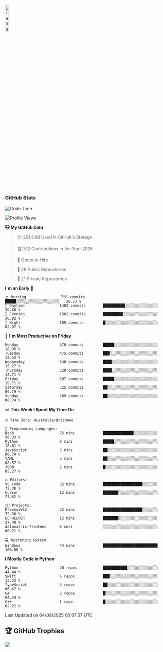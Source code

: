 <p align="left"><img width=15%" src="https://github.com/alansmathew/alansmathew/raw/master/lang.gif" alt="lang image here" /></p>

# <h3 align="left">GitHub Stats</h3>

<!--START_SECTION:waka-->
![Code Time](http://img.shields.io/badge/Code%20Time-606%20hrs%201%20min-blue)

![Profile Views](http://img.shields.io/badge/Profile%20Views-1-blue)

**🐱 My GitHub Data** 

> 📦 261.5 kB Used in GitHub's Storage 
 > 
> 🏆 312 Contributions in the Year 2025
 > 
> 💼 Opted to Hire
 > 
> 📜 28 Public Repositories 
 > 
> 🔑 21 Private Repositories 
 > 
**I'm an Early 🐤** 

```text
🌞 Morning                726 commits         █████░░░░░░░░░░░░░░░░░░░░   20.53 % 
🌆 Daytime                1403 commits        ██████████░░░░░░░░░░░░░░░   39.68 % 
🌃 Evening                1302 commits        █████████░░░░░░░░░░░░░░░░   36.82 % 
🌙 Night                  105 commits         █░░░░░░░░░░░░░░░░░░░░░░░░   02.97 % 
```
📅 **I'm Most Productive on Friday** 

```text
Monday                   670 commits         █████░░░░░░░░░░░░░░░░░░░░   18.95 % 
Tuesday                  475 commits         ███░░░░░░░░░░░░░░░░░░░░░░   13.43 % 
Wednesday                540 commits         ████░░░░░░░░░░░░░░░░░░░░░   15.27 % 
Thursday                 520 commits         ████░░░░░░░░░░░░░░░░░░░░░   14.71 % 
Friday                   697 commits         █████░░░░░░░░░░░░░░░░░░░░   19.71 % 
Saturday                 325 commits         ██░░░░░░░░░░░░░░░░░░░░░░░   09.19 % 
Sunday                   309 commits         ██░░░░░░░░░░░░░░░░░░░░░░░   08.74 % 
```


📊 **This Week I Spent My Time On** 

```text
🕑︎ Time Zone: Australia/Brisbane

💬 Programming Languages: 
Bash                     25 mins             ██████████████░░░░░░░░░░░   56.33 % 
Python                   8 mins              █████░░░░░░░░░░░░░░░░░░░░   18.61 % 
JavaScript               3 mins              ██░░░░░░░░░░░░░░░░░░░░░░░   08.79 % 
YAML                     3 mins              ██░░░░░░░░░░░░░░░░░░░░░░░   08.57 % 
JSON                     2 mins              █░░░░░░░░░░░░░░░░░░░░░░░░   05.27 % 

🔥 Editors: 
VS Code                  32 mins             ██████████████████░░░░░░░   72.38 % 
Cursor                   12 mins             ███████░░░░░░░░░░░░░░░░░░   27.62 % 

🐱‍💻 Projects: 
ProxmoxVE2               32 mins             ██████████████████░░░░░░░   72.38 % 
ECFHELPER                12 mins             ███████░░░░░░░░░░░░░░░░░░   27.40 % 
datamatrix-frontend      0 secs              ░░░░░░░░░░░░░░░░░░░░░░░░░   00.21 % 

💻 Operating System: 
Windows                  44 mins             █████████████████████████   100.00 % 
```

**I Mostly Code in Python** 

```text
Python                   20 repos            ███████████░░░░░░░░░░░░░░   44.44 % 
Swift                    6 repos             ███░░░░░░░░░░░░░░░░░░░░░░   13.33 % 
TypeScript               3 repos             ██░░░░░░░░░░░░░░░░░░░░░░░   06.67 % 
C#                       2 repos             █░░░░░░░░░░░░░░░░░░░░░░░░   04.44 % 
C++                      1 repo              █░░░░░░░░░░░░░░░░░░░░░░░░   02.22 % 
```




 Last Updated on 04/08/2025 00:07:57 UTC
<!--END_SECTION:waka-->

## 🏆 GitHub Trophies

![](https://github-profile-trophy.vercel.app/?username=samh06&theme=discord&no-frame=true&no-bg=false&margin-w=4)
